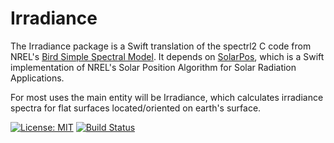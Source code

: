 # Irradiance

The Irradiance package is a Swift translation of the spectrl2 C code from NREL's [Bird Simple Spectral Model](https://www.nrel.gov/grid/solar-resource/spectral.html).  It depends on [SolarPos](https://github.com/mchapman87501/SolarPos.git), which is a Swift implementation of NREL's Solar Position Algorithm for Solar Radiation Applications.

For most uses the main entity will be Irradiance, which calculates irradiance spectra for flat surfaces located/oriented on earth's surface.

[![License: MIT](https://img.shields.io/badge/License-MIT-yellow.svg)](https://opensource.org/licenses/MIT) [![Build Status](https://travis-ci.org/mchapman87501/Irradiance.svg?branch=master)](https://travis-ci.org/mchapman87501/Irradiance)